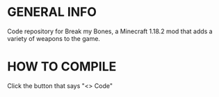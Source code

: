 # GENERAL INFO
Code repository for Break my Bones, a Minecraft 1.18.2 mod that adds a variety of weapons to the game.

# HOW TO COMPILE
Click the button that says "<> Code"
